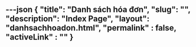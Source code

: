 ---json
{
    "title": "Danh sách hóa đơn",
    "slug": "",
    "description": "Index Page",
    "layout": "danhsachhoadon.html",
    "permalink" : false,
    "activeLink" : ""
}
---
